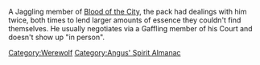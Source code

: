 A Jaggling member of [Blood of the City](Blood_of_the_City "wikilink"),
the pack had dealings with him twice, both times to lend larger amounts
of essence they couldn't find themselves. He usually negotiates via a
Gaffling member of his Court and doesn't show up "in person".

[Category:Werewolf](Category:Werewolf "wikilink") [Category:Angus'
Spirit Almanac](Category:Angus'_Spirit_Almanac "wikilink")